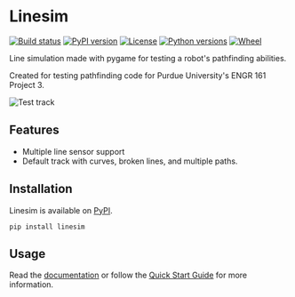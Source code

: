 # Linesim
[![Build status](https://img.shields.io/github/actions/workflow/status/meme8383/linesim/pylint.yml?style=for-the-badge)](https://github.com/meme8383/linesim/actions/workflows/pylint.yml)
[![PyPI version](https://img.shields.io/pypi/v/linesim?style=for-the-badge)](https://pypi.org/project/linesim/)
[![License](https://img.shields.io/github/license/meme8383/linesim?style=for-the-badge)](https://opensource.org/licenses/MIT)
[![Python versions](https://img.shields.io/pypi/pyversions/linesim?style=for-the-badge)](https://pypi.org/project/linesim/)
[![Wheel](https://img.shields.io/pypi/wheel/linesim?style=for-the-badge)](https://pypi.org/project/linesim/)

Line simulation made with pygame for testing a robot's pathfinding abilities.

Created for testing pathfinding code for Purdue University's ENGR 161 Project 3.

![Test track](https://raw.githubusercontent.com/meme8383/linesim/main/assets/demo.png)

## Features
- Multiple line sensor support
- Default track with curves, broken lines, and multiple paths.

## Installation

Linesim is available on [PyPI](https://pypi.org/project/linesim/).

```
pip install linesim
```

## Usage

Read the [documentation](https://linesim.readthedocs.io/en/latest/) or follow the [Quick Start Guide](https://linesim.readthedocs.io/en/latest/usage.html#quick-start) for more information.

